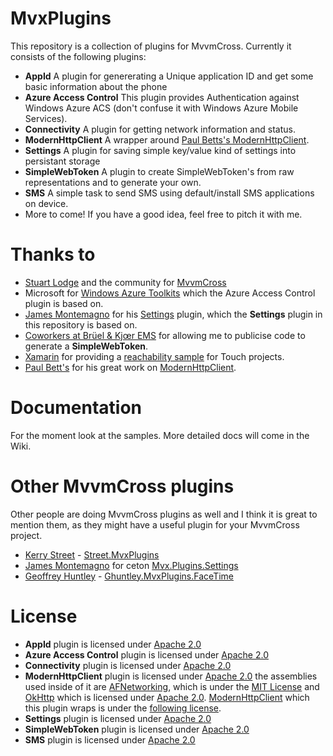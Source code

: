 MvxPlugins
==========

This repository is a collection of plugins for MvvmCross. Currently it consists of the following plugins:

- **AppId** A plugin for genererating a Unique application ID and get some basic information about the phone
- **Azure Access Control** This plugin provides Authentication against Windows Azure ACS (don't confuse it with Windows Azure Mobile Services).
- **Connectivity** A plugin for getting network information and status.
- **ModernHttpClient** A wrapper around [Paul Betts's ModernHttpClient](https://github.com/paulcbetts/ModernHttpClient).
- **Settings** A plugin for saving simple key/value kind of settings into persistant storage
- **SimpleWebToken** A plugin to create SimpleWebToken's from raw representations and to generate your own.
- **SMS** A simple task to send SMS using default/install SMS applications on device.
- More to come! If you have a good idea, feel free to pitch it with me.

Thanks to
=========

- [Stuart Lodge](https://github.com/slodge) and the community for [MvvmCross](https://github.com/slodge/MvvmCross)
- Microsoft for [Windows Azure Toolkits](https://github.com/WindowsAzure-Toolkits) which the Azure Access Control plugin is based on.
- [James Montemagno](https://github.com/jamesmontemagno) for his [Settings](https://github.com/ceton/Mvx.Plugins.Settings) plugin, which the **Settings** plugin in this repository is based on.
- [Coworkers at Brüel & Kjœr EMS](http://bksv.com) for allowing me to publicise code to generate a **SimpleWebToken**.
- [Xamarin](http://xamarin.com) for providing a [reachability sample](https://github.com/xamarin/monotouch-samples/blob/master/ReachabilitySample/reachability.cs) for Touch projects.
- [Paul Bett's](https://github.com/paulcbetts) for his great work on [ModernHttpClient](https://github.com/paulcbetts/ModernHttpClient).

Documentation
=============

For the moment look at the samples. More detailed docs will come in the Wiki.

Other MvvmCross plugins
=======================

Other people are doing MvvmCross plugins as well and I think it is great to mention them, as they might have a useful plugin for your MvvmCross project.

- [Kerry Street](https://github.com/kstreet) - [Street.MvxPlugins](https://github.com/kstreet/Street.MvxPlugins)
- [James Montemagno](https://github.com/jamesmontemagno) for ceton [Mvx.Plugins.Settings](https://github.com/ceton/Mvx.Plugins.Settings)
- [Geoffrey Huntley](https://github.com/ghuntley) - [Ghuntley.MvxPlugins.FaceTime](https://github.com/ghuntley/Ghuntley.MvxPlugins.FaceTime)

License
=======

- **AppId** plugin is licensed under [Apache 2.0](https://www.apache.org/licenses/LICENSE-2.0.html)
- **Azure Access Control** plugin is licensed under [Apache 2.0](https://www.apache.org/licenses/LICENSE-2.0.html)
- **Connectivity** plugin is licensed under [Apache 2.0](https://www.apache.org/licenses/LICENSE-2.0.html)
- **ModernHttpClient** plugin is licensed under [Apache 2.0](https://www.apache.org/licenses/LICENSE-2.0.html) the assemblies used inside of it are [AFNetworking](http://afnetworking.com/), which is under the [MIT License](http://opensource.org/licenses/mit-license) and [OkHttp](http://square.github.io/okhttp/) which is licensed under [Apache 2.0](https://www.apache.org/licenses/LICENSE-2.0.html). [ModernHttpClient](https://github.com/paulcbetts/ModernHttpClient) which this plugin wraps is under the [following license](https://github.com/paulcbetts/ModernHttpClient/blob/master/COPYING).
- **Settings** plugin is licensed under [Apache 2.0](https://www.apache.org/licenses/LICENSE-2.0.html)
- **SimpleWebToken** plugin is licensed under [Apache 2.0](https://www.apache.org/licenses/LICENSE-2.0.html)
- **SMS** plugin is licensed under [Apache 2.0](https://www.apache.org/licenses/LICENSE-2.0.html)
